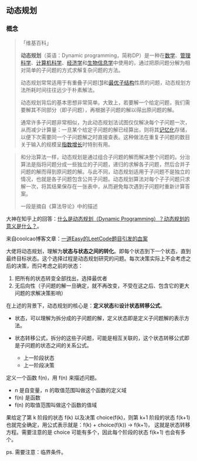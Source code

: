 ## 动态规划

### 概念

> 「维基百科」
>
> **动态规划**（英语：Dynamic programming，简称DP）是一种在[数学](https://zh.wikipedia.org/wiki/数学)、[管理科学](https://zh.wikipedia.org/wiki/管理科学)、[计算机科学](https://zh.wikipedia.org/wiki/计算机科学)、[经济学](https://zh.wikipedia.org/wiki/经济学)和[生物信息学](https://zh.wikipedia.org/wiki/生物信息学)中使用的，通过把原问题分解为相对简单的子问题的方式求解复杂问题的方法。
>
> 动态规划常常适用于有重叠子问题[[1\]](https://zh.wikipedia.org/wiki/动态规划#cite_note-1)和[最优子结构](https://zh.wikipedia.org/w/index.php?title=最优子结构&action=edit&redlink=1)性质的问题，动态规划方法所耗时间往往远少于朴素解法。
>
> 动态规划背后的基本思想非常简单。大致上，若要解一个给定问题，我们需要解其不同部分（即子问题），再根据子问题的解以得出原问题的解。
>
> 通常许多子问题非常相似，为此动态规划法试图仅仅解决每个子问题一次，从而减少计算量：一旦某个给定子问题的解已经算出，则将其[记忆化](https://zh.wikipedia.org/wiki/记忆化)存储，以便下次需要同一个子问题解之时直接查表。这种做法在重复子问题的数目关于输入的规模呈[指数增长](https://zh.wikipedia.org/wiki/指數增長)时特别有用。



> 和分治算法一样，动态规划是通过组合子问题的解而解决整个问题的。分治算法是指将问题分成一些独立的子问题，递归的求解各子问题，然后合并子问题的解而得到原问题的解。与此不同，动态规划适用于子问题不是独立的情况，也就是各子问题包含公共子问题。动态规划算法对每个子子问题只求解一次，将其结果保存在一张表中，从而避免每次遇到子问题时重新计算答案。
>
> 一段是摘自《算法导论》中的描述



大神在知乎上的回答：[什么是动态规划（Dynamic Programming）？动态规划的意义是什么？](https://www.zhihu.com/question/23995189/answer/723475721)。

来自coolcao博客文章：[一道Easy的LeetCode题目引发的血案](https://coolcao.com/2019/10/11/easy-dp/)



大佬将动态规划，理解为**状态与状态之间的转化**。即每个状态到下一个状态，直到最终目标状态。这个选择过程是动态规划研究的问题。每次决策实际上不会考虑之后的决策，而只考虑之前的状态：

1. 把所有的状态转变全部找出，选择最优者
2. 无后向性（子问题的解一旦确定，就不再改变，不受在这之后、包含它的更大问题的求解决策影响）

在上述的背景下，动态规划的核心是：**定义状态**和**设计状态转移公式**。

- 状态，可以理解为拆分成的子问题的解，定义状态即是定义子问题解的表示方法。

- 状态转移公式，拆分的这些子问题，可能是相互关联的，这个状态转移公式即是子问题的状态之间的关系公式。
  - 上一阶段状态
  - 上一阶段决策

定义一个函数 f(n)，用  f(n) 来描述问题。

- n 是自变量，n 的取值范围叫做这个函数的定义域
- f(n) 是函数
- f(n) 的取值范围叫做这个函数的值域

果给定了第 k 阶段的状态 f(k) 以及决策 choice(f(k)，则第 k+1 阶段的状态 f(k+1) 也就完全确定，用公式表示就是：f(k) + choice(f(k)) -> f(k+1)， 这就是状态转移方程。需要注意的是 choice 可能有多个，因此每个阶段的状态 f(k+1) 也会有多个。

ps. 需要注意：临界条件。


